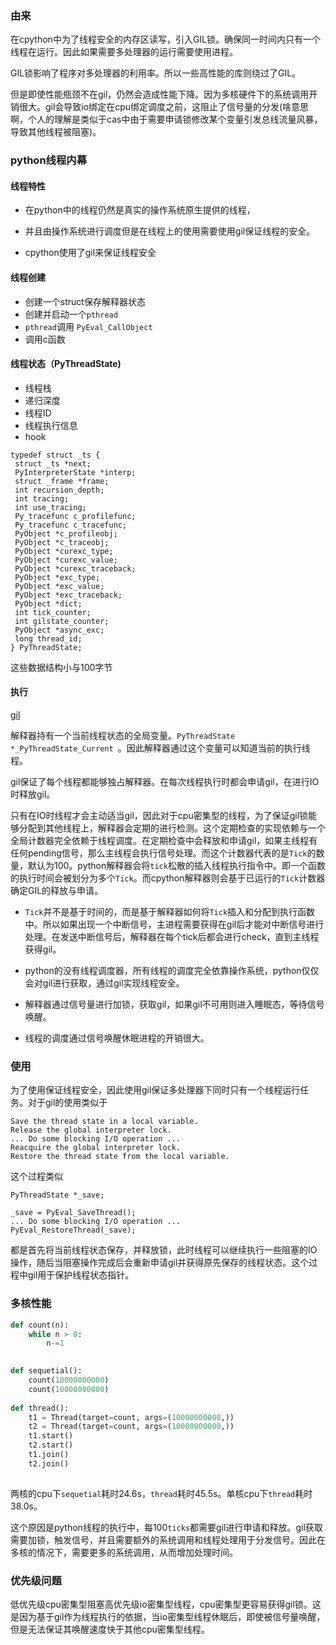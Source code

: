 ### 由来

在cpython中为了线程安全的内存区读写，引入GIL锁。确保同一时间内只有一个线程在运行。因此如果需要多处理器的运行需要使用进程。

GIL锁影响了程序对多处理器的利用率。所以一些高性能的库则绕过了GIL。

但是即使性能瓶颈不在gil，仍然会造成性能下降。因为多核硬件下的系统调用开销很大。gil会导致io绑定在cpu绑定调度之前，这阻止了信号量的分发(啥意思啊，个人的理解是类似于cas中由于需要申请锁修改某个变量引发总线流量风暴，导致其他线程被阻塞)。



### python线程内幕

#### 线程特性

* 在python中的线程仍然是真实的操作系统原生提供的线程，

* 并且由操作系统进行调度但是在线程上的使用需要使用gil保证线程的安全。
* cpython使用了gil来保证线程安全

#### 线程创建

* 创建一个struct保存解释器状态
* 创建并启动一个`pthread`
* `pthread`调用 `PyEval_CallObject`
* 调用c函数

#### 线程状态（PyThreadState)

* 线程栈
* 递归深度
* 线程ID
* 线程执行信息
* hook

```
typedef struct _ts {
 struct _ts *next;
 PyInterpreterState *interp;
 struct _frame *frame;
 int recursion_depth;
 int tracing;
 int use_tracing;
 Py_tracefunc c_profilefunc;
 Py_tracefunc c_tracefunc;
 PyObject *c_profileobj;
 PyObject *c_traceobj;
 PyObject *curexc_type;
 PyObject *curexc_value;
 PyObject *curexc_traceback;
 PyObject *exc_type;
 PyObject *exc_value;
 PyObject *exc_traceback;
 PyObject *dict;
 int tick_counter;
 int gilstate_counter;
 PyObject *async_exc;
 long thread_id;
} PyThreadState;
```

这些数据结构小与100字节

#### 执行

[gil](http://www.dabeaz.com/python/GIL.pdf)

解释器持有一个当前线程状态的全局变量。`PyThreadState *_PyThreadState_Current `。因此解释器通过这个变量可以知道当前的执行线程。

gil保证了每个线程都能够独占解释器。在每次线程执行时都会申请gil，在进行IO时释放gil。

只有在IO时线程才会主动适当gil，因此对于cpu密集型的线程，为了保证gil锁能够分配到其他线程上，解释器会定期的进行检测。这个定期检查的实现依赖与一个全局计数器完全依赖于线程调度。在定期检查中会释放和申请gil，如果主线程有任何pending信号，那么主线程会执行信号处理。而这个计数器代表的是`Tick`的数量，默认为100。python解释器会将`tick`松散的插入线程执行指令中。即一个函数的执行时间会被划分为多个`Tick`。而cpython解释器则会基于已运行的`Tick`计数器确定GIL的释放与申请。

* `Tick`并不是基于时间的，而是基于解释器如何将`Tick`插入和分配到执行函数中。所以如果出现一个中断信号，主进程需要获得在gil后才能对中断信号进行处理。在发送中断信号后，解释器在每个tick后都会进行check，直到主线程获得gil。

* python的没有线程调度器，所有线程的调度完全依靠操作系统，python仅仅会对gil进行获取，通过gil实现线程安全。

* 解释器通过信号量进行加锁，获取gil，如果gil不可用则进入睡眠态，等待信号唤醒。

* 线程的调度通过信号唤醒休眠进程的开销很大。



### 使用

为了使用保证线程安全，因此使用gil保证多处理器下同时只有一个线程运行任务。对于gil的使用类似于

```
Save the thread state in a local variable.
Release the global interpreter lock.
... Do some blocking I/O operation ...
Reacquire the global interpreter lock.
Restore the thread state from the local variable.
```

这个过程类似

```
PyThreadState *_save;

_save = PyEval_SaveThread();
... Do some blocking I/O operation ...
PyEval_RestoreThread(_save);
```

都是首先将当前线程状态保存，并释放锁，此时线程可以继续执行一些阻塞的IO操作，随后当阻塞操作完成后会重新申请gil并获得原先保存的线程状态。这个过程中gil用于保护线程状态指针。



### 多核性能

```python
def count(n):
    while n > 0:
        n-=1
        

def sequetial():
    count(10000000000)
    count(10000000000)
    
def thread():
    t1 = Thread(target=count, args=(10000000000,))
    t2 = Thread(target=count, args=(10000000000,))
    t1.start()
    t2.start()
    t1.join()
    t2.join()
    
```

两核的cpu下`sequetial`耗时24.6s，`thread`耗时45.5s。单核cpu下`thread`耗时38.0s。

这个原因是python线程的执行中，每100`ticks`都需要gil进行申请和释放。gil获取需要加锁，触发信号，并且需要额外的系统调用和线程处理用于分发信号。因此在多核的情况下，需要更多的系统调用，从而增加处理时间。



### 优先级问题

低优先级cpu密集型阻塞高优先级io密集型线程，cpu密集型更容易获得gil锁。这是因为基于gil作为线程执行的依据，当io密集型线程休眠后，即使被信号量唤醒，但是无法保证其唤醒速度快于其他cpu密集型线程。